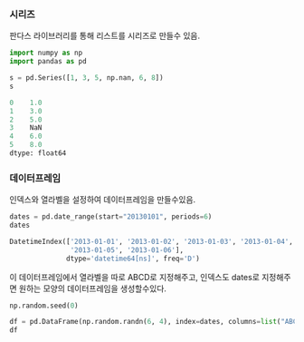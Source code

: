 ### 시리즈
판다스 라이브러리를 통해 리스트를 시리즈로 만들수 있음.

```python
import numpy as np
import pandas as pd

s = pd.Series([1, 3, 5, np.nan, 6, 8])
s
```
```python
0    1.0
1    3.0
2    5.0
3    NaN
4    6.0
5    8.0
dtype: float64
```
### 데이터프레임
인덱스와 열라벨을 설정하여 데이터프레임을 만들수있음.

```python
dates = pd.date_range(start="20130101", periods=6)
dates
```
```python
DatetimeIndex(['2013-01-01', '2013-01-02', '2013-01-03', '2013-01-04',
               '2013-01-05', '2013-01-06'],
              dtype='datetime64[ns]', freq='D')
```
이 데이터프레임에서 열라벨을 따로 ABCD로 지정해주고, 인덱스도 dates로 지정해주면 원하는 모양의 데이터프레임을 생성할수있다.

```python
np.random.seed(0)

df = pd.DataFrame(np.random.randn(6, 4), index=dates, columns=list("ABCD"))
df
```
